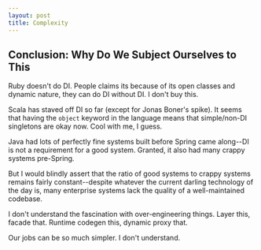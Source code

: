 ```yaml
---
layout: post
title: Complexity
---
```


Conclusion: Why Do We Subject Ourselves to This
-----------------------------------------------

Ruby doesn't do DI. People claims its because of its open classes and dynamic nature, they can do DI without DI. I don't buy this.

Scala has staved off DI so far (except for Jonas Boner's spike). It seems that having the `object` keyword in the language means that simple/non-DI singletons are okay now. Cool with me, I guess.

Java had lots of perfectly fine systems built before Spring came along--DI is not a requirement for a good system. Granted, it also had many crappy systems pre-Spring.

But I would blindly assert that the ratio of good systems to crappy systems remains fairly constant--despite whatever the current darling technology of the day is, many enterprise systems lack the quality of a well-maintained codebase.

I don't understand the fascination with over-engineering things. Layer this, facade that. Runtime codegen this, dynamic proxy that.

Our jobs can be so much simpler. I don't understand.


